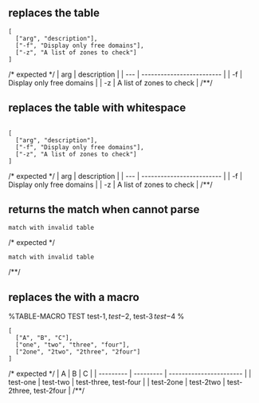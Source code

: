 ## replaces the table
```table
[
  ["arg", "description"],
  ["-f", "Display only free domains"],
  ["-z", "A list of zones to check"]
]
```

/* expected */
| arg |        description        |
| --- | ------------------------- |
| -f  | Display only free domains |
| -z  | A list of zones to check  |
/**/

## replaces the table with whitespace
```table

[
  ["arg", "description"],
  ["-f", "Display only free domains"],
  ["-z", "A list of zones to check"]
]

```

/* expected */
| arg |        description        |
| --- | ------------------------- |
| -f  | Display only free domains |
| -z  | A list of zones to check  |
/**/

## returns the match when cannot parse
```table
match with invalid table
```

/* expected */
```table
match with invalid table
```
/**/

## replaces the with a macro
%TABLE-MACRO TEST
test-$1, test-$2, test-$3\, test-$4
%
```table TEST
[
  ["A", "B", "C"],
  ["one", "two", "three", "four"],
  ["2one", "2two", "2three", "2four"]
]
```

/* expected */
|     A     |     B     |            C            |
| --------- | --------- | ----------------------- |
| test-one  | test-two  | test-three, test-four   |
| test-2one | test-2two | test-2three, test-2four |
/**/
